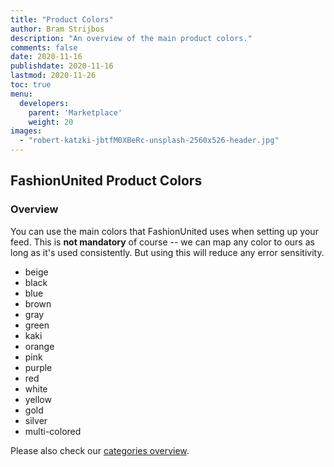 ```yaml
---
title: "Product Colors"
author: Bram Strijbos
description: "An overview of the main product colors."
comments: false
date: 2020-11-16
publishdate: 2020-11-16
lastmod: 2020-11-26
toc: true
menu:
  developers:
    parent: 'Marketplace'
    weight: 20
images:
  - "robert-katzki-jbtfM0XBeRc-unsplash-2560x526-header.jpg"
---
```


## FashionUnited Product Colors

### Overview

You can use the main colors that FashionUnited uses when setting up your feed.
This is **not mandatory** of course -- we can map any color to ours as long as
it's used consistently. But using this will reduce any error sensitivity.

- beige
- black
- blue
- brown
- gray
- green
- kaki
- orange
- pink
- purple
- red
- white
- yellow
- gold
- silver
- multi-colored

Please also check our
[categories overview](https://developer.fashionunited.com/docs/marketplace/categories).
